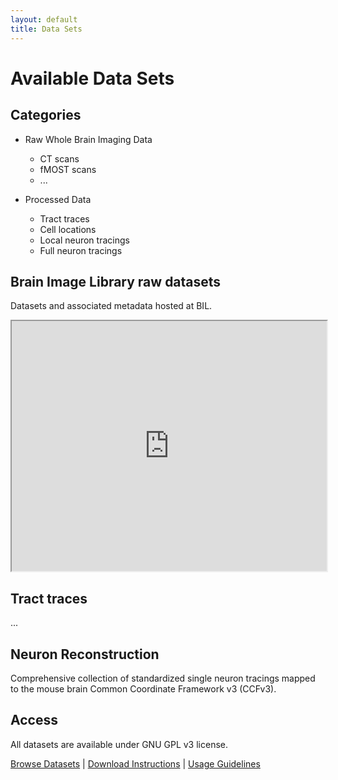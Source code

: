 ```yaml
---
layout: default
title: Data Sets
---
```


# Available Data Sets

## Categories
- Raw Whole Brain Imaging Data
  - CT scans
  - fMOST scans
  - ...
  
- Processed Data
  - Tract traces
  - Cell locations
  - Local neuron tracings
  - Full neuron tracings
     
## Brain Image Library raw datasets
Datasets and associated metadata hosted at BIL.

<iframe src="https://docs.google.com/spreadsheets/d/e/2PACX-1vRuiUW-p28F0GpCYFIm930w159_WEinihfiDwL_d0ZPYdre_ckp_0WaGF40_GqTRkg_Izc_X7rqq870/pubhtml?widget=true&amp;headers=false" width="100%" height="400"></iframe>

## Tract traces
...

## Neuron Reconstruction
Comprehensive collection of standardized single neuron tracings mapped to the mouse brain Common Coordinate Framework v3 (CCFv3).

## Access
All datasets are available under GNU GPL v3 license.

[Browse Datasets](#) | [Download Instructions](#) | [Usage Guidelines](#)
